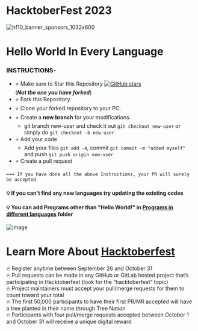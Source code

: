 # HacktoberFest 2023

![hf10_banner_sponsors_1032x600](https://github.com/TYehan/Hacktoberfest-2023/assets/85949077/a5284a0a-4ac0-498e-afdb-22805a340ac6)

# Hello World In Every Language
### INSTRUCTIONS-
- ⭐ Make sure to Star this Repository [![GitHub stars](https://img.shields.io/github/stars/TYehan/Hacktoberfest-2023.svg?style=social)](https://github.com/TYehan/Hacktoberfest-2023)
<br>  (***Not the one you have forked***)
- ⭐ Fork this Repository
- ⭐ Clone your forked repository to your PC.
- ⭐ Create a <b>new branch</b> for your modifications.
    - git branch new-user and check it out ```git checkout new-user``` or simply do ```git checkout -b new-user```
- ⭐ Add your code
    -  Add your files ```git add -A```, commit ```git commit -m "added myself"``` and push ```git push origin new-user```
- ⭐ Create a pull request

```
➡️➡️➡️ If you have done all the above Instructions, your PR will surely be accepted
```
#### 💡 If you can't find any new languages try updating the existing codes 
#### 💡 You can add Programs other than "Hello World!" in [Programs in different languages](https://github.com/TYehan/HacktoberFest2023-Beginners/tree/main/Programs%20in%20different%20languages) folder

![image](https://github.com/TYehan/Hacktoberfest-2023/assets/85949077/6c5ec528-4efb-45ca-9b12-62be7e81237a)

# Learn More About [Hacktoberfest](https://hacktoberfest.com/)
🔥 Register anytime between September 26 and October 31 <br>
🔥 Pull requests can be made in any GitHub or GitLab hosted project that’s participating in Hacktoberfest (look for the “hacktoberfest” topic)<br>
🔥 Project maintainers must accept your pull/merge requests for them to count toward your total<br>
🔥 The first 50,000 participants to have their first PR/MR accepted will have a tree planted in their name through Tree Nation<br>
🔥 Participants with four pull/merge requests accepted between October 1 and October 31 will receive a unique digital reward<br>


